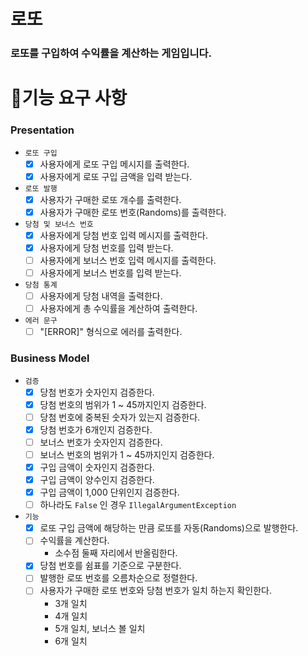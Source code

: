 # 로또

### 로또를 구입하여 수익률을 계산하는 게임입니다.

# 🚀기능 요구 사항

### Presentation

- `로또 구입`
    - [X] 사용자에게 로또 구입 메시지를 출력한다.
    - [X] 사용자에게 로또 구입 금액을 입력 받는다.
- `로또 발행`
    - [X] 사용자가 구매한 로또 개수를 출력한다.
    - [X] 사용자가 구매한 로또 번호(Randoms)를 출력한다.
- `당첨 및 보너스 번호`
    - [x] 사용자에게 당첨 번호 입력 메시지를 출력한다.
    - [x] 사용자에게 당첨 번호를 입력 받는다.
    - [ ] 사용자에게 보너스 번호 입력 메시지를 출력한다.
    - [ ] 사용자에게 보너스 번호를 입력 받는다.
- `당첨 통계`
    - [ ] 사용자에게 당첨 내역을 출력한다.
    - [ ] 사용자에게 총 수익률을 계산하여 출력한다.
- `에러 문구`
    - [ ] "[ERROR]" 형식으로 에러를 출력한다.

### Business Model

- `검증`
    - [x] 당첨 번호가 숫자인지 검증한다.
    - [x] 당첨 번호의 범위가 1 ~ 45까지인지 검증한다.
    - [ ] 당첨 번호에 중복된 숫자가 있는지 검증한다.
    - [x] 당첨 번호가 6개인지 검증한다.
    - [ ] 보너스 번호가 숫자인지 검증한다.
    - [ ] 보너스 번호의 범위가 1 ~ 45까지인지 검증한다.
    - [X] 구입 금액이 숫자인지 검증한다.
    - [X] 구입 금액이 양수인지 검증한다.
    - [X] 구입 금액이 1,000 단위인지 검증한다.
    - [ ] 하나라도 `False` 인 경우 `IllegalArgumentException`
- `기능`
    - [X] 로또 구입 금액에 해당하는 만큼 로또를 자동(Randoms)으로 발행한다.
    - [ ] 수익률을 계산한다.
        - 소수점 둘째 자리에서 반올림한다.
    - [x] 당첨 번호를 쉼표를 기준으로 구분한다.
    - [ ] 발행한 로또 번호를 오름차순으로 정렬한다.
    - [ ] 사용자가 구매한 로또 번호와 당첨 번호가 일치 하는지 확인한다.
        - 3개 일치
        - 4개 일치
        - 5개 일치, 보너스 볼 일치
        - 6개 일치